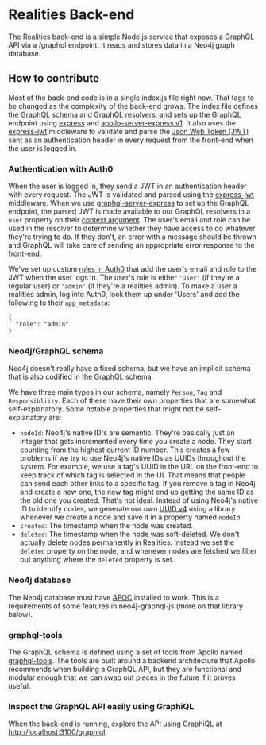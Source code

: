 # Realities Back-end

The Realities back-end is a simple Node.js service that exposes a GraphQL API via a /graphql endpoint. It reads and stores data in a Neo4j graph database.

## How to contribute

Most of the back-end code is in a single index.js file right now. That tags to be changed as the complexity of the back-end grows. The index file defines the GraphQL schema and GraphQL resolvers, and sets up the GraphQL endpoint using [express](https://expressjs.com/) and [apollo-server-express v1](https://github.com/apollographql/apollo-server). It also uses the [express-jwt](https://github.com/auth0/express-jwt) middleware to validate and parse the [Json Web Token (JWT)](https://jwt.io/) sent as an authentication header in every request from the front-end when the user is logged in.

### Authentication with Auth0

When the user is logged in, they send a JWT in an authentication header with every request. The JWT is validated and parsed using the [express-jwt](https://github.com/auth0/express-jwt) middleware. When we use [graphql-server-express](https://www.npmjs.com/package/graphql-server-express) to set up the GraphQL endpoint, the parsed JWT is made available to our GraphQL resolvers in a `user` property on their [context argument](https://graphql.org/graphql-js/graphql/#graphql). The user's email and role can be used in the resolver to determine whether they have access to do whatever they're trying to do. If they don't, an error with a message should be thrown and GraphQL will take care of sending an appropriate error response to the front-end.

We've set up custom [rules in Auth0](https://auth0.com/docs/rules/current) that add the user's email and role to the JWT when the user logs in. The user's role is either `'user'` (if they're a regular user) or `'admin'` (if they're a realities admin). To make a user a realities admin, log into Auth0, look them up under 'Users' and add the following to their `app_metadata`:

```
{
  "role": "admin"
}
```

### Neo4j/GraphQL schema

Neo4j doesn't really have a fixed schema, but we have an implicit schema that is also codified in the GraphQL schema.

We have three main types in our schema, namely `Person`, `Tag` and `Responsibliity`. Each of these have their own properties that are somewhat self-explanatory. Some notable properties that might not be self-explanatory are:

- `nodeId`: Neo4j's native ID's are semantic. They're basically just an integer that gets incremented every time you create a node. They start counting from the highest current ID number. This creates a few problems if we try to use Neo4j's native IDs as UUIDs throughout the system. For example, we use a tag's UUID in the URL on the front-end to keep track of which tag is selected in the UI. That means that people can send each other links to a specific tag. If you remove a tag in Neo4j and create a new one, the new tag might end up getting the same ID as the old one you created. That's not ideal. Instead of using Neo4j's native ID to identify nodes, we generate our own [UUID v4](https://github.com/kelektiv/node-uuid) using a library whenever we create a node and save it in a property named `nodeId`.
- `created`: The timestamp when the node was created.
- `deleted`: The timestamp when the node was soft-deleted. We don't actually delete nodes permanently in Realities. Instead we set the `deleted` property on the node, and whenever nodes are fetched we filter out anything where the `deleted` property is set.

### Neo4j database

The Neo4j database must have [APOC](https://github.com/neo4j-contrib/neo4j-apoc-procedures) installed to work. This is a requirements of some features in neo4j-graphql-js (more on that library below).

### graphql-tools

The GraphQL schema is defined using a set of tools from Apollo named [graphql-tools](https://www.apollographql.com/docs/graphql-tools/). The tools are built around a backend architecture that Apollo recommends when building a GraphQL API, but they are functional and modular enough that we can swap out pieces in the future if it proves useful.

### Inspect the GraphQL API easily using GraphiQL

When the back-end is running, explore the API using GraphiQL at [http://localhost:3100/graphiql](http://localhost:3100/graphiql).
